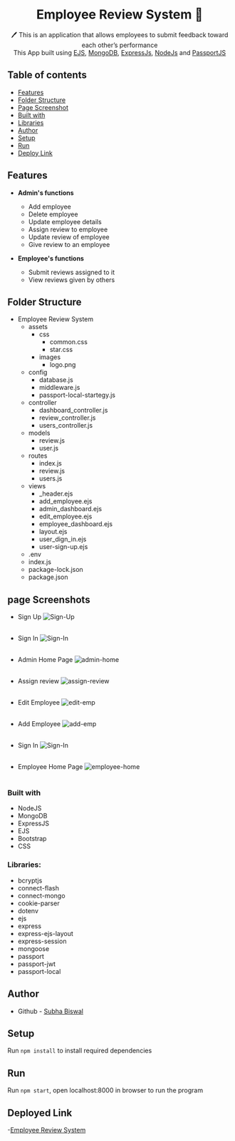 <h1 align="center">Employee Review System  📝</h1> 
<p align="center">
 🖊️ This is an application that allows employees to submit feedback toward each other’s performance <br>
     This App built using <a href="https://ejs.co/">EJS</a>, <a href="https://www.mongodb.com/">MongoDB</a>, <a href="https://expressjs.com/">ExpressJs</a>, <a href="https://nodejs.org/en/">NodeJs</a> and <a href="http://www.passportjs.org/">PassportJS</a>
</p>

## Table of contents

-   [Features](#Features)
-   [Folder Structure](#Folder-Structure)
-   [Page Screenshot](#Page-Screenshots)
-   [Built with](#built-with)
-   [Libraries](#Libraries)
-   [Author](#author)
-   [Setup](#Setup)
-   [Run](#Run)
-   [Deploy Link](#deployed-link)

## Features

-   <b>Admin's functions</b>

    -   Add employee
    -   Delete employee
    -   Update employee details
    -   Assign review to employee
    -   Update review of employee
    -   Give review to an employee

-   <b>Employee's functions</b>
    -   Submit reviews assigned to it
    -   View reviews given by others

## Folder Structure

-   Employee Review System
    -   assets
        -   css
            -   common.css
            -   star.css
        -   images
            -   logo.png
    -   config
        -   database.js
        -   middleware.js
        -   passport-local-startegy.js
    -   controller
        -   dashboard_controller.js
        -   review_controller.js
        -   users_controller.js
    -   models
        -   review.js
        -   user.js
    -   routes
        -   index.js
        -   review.js
        -   users.js
    -   views
        -   _header.ejs
        -   add_employee.ejs
        -   admin_dashboard.ejs
        -   edit_employee.ejs
        -   employee_dashboard.ejs
        -   layout.ejs
        -   user_dign_in.ejs
        -   user-sign-up.ejs
    -   .env
    -   index.js
    -   package-lock.json
    -   package.json

## page Screenshots

-   Sign Up
    ![Sign-Up](./public/sign-up.png)<br /><br />

-   Sign In
    ![Sign-In](./public/sign-in.png)<br /><br />

-   Admin Home Page
    ![admin-home](./public/admin-home.png)<br /><br />

-   Assign review
    ![assign-review](./public/assign-review.png)<br /><br />

-   Edit Employee
    ![edit-emp](./public/edit-employee.png)<br /><br />

-   Add Employee
    ![add-emp](./public/add-employee.png)<br /><br />

-   Sign In
    ![Sign-In](./public/sign-in.png)<br /><br />

-   Employee Home Page
    ![employee-home](./public/employee-home.png)<br /><br />

### Built with

-   NodeJS
-   MongoDB
-   ExpressJS
-   EJS
-   Bootstrap
-   CSS

### Libraries:

-   bcryptjs
-   connect-flash
-   connect-mongo
-   cookie-parser
-   dotenv
-   ejs
-   express
-   express-ejs-layout
-   express-session
-   mongoose
-   passport
-   passport-jwt
-   passport-local

## Author

-   Github - [Subha Biswal](https://github.com/20SB)

## Setup

Run `npm install` to install required dependencies

## Run

Run `npm start`, open localhost:8000 in browser to run the program

## Deployed Link

-[Employee Review System](https://employee-review-system-2r8p.onrender.com)
